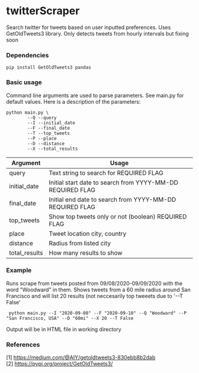 # twitterScraper
Search twitter for tweets based on user inputted preferences. Uses GetOldTweets3 library. Only detects tweets from hourly intervals but fixing soon

### Dependencies

 ```pip install GetOldTweets3 pandas```

### Basic usage

Command line arguments are used to parse parameters. See main.py for default values. Here is a description of the parameters: 

```
python main.py \
        --Q --query        
        --I --initial_date        
        --F --final_date        
        --T --top_tweets      
        --P --place 
        --D --distance        
        --X --total_results    
```

  Argument              | Usage          
----------------------- | ------------------
query                   | Text string to search for REQUIRED FLAG
initial_date            | Initial start date to search from YYYY-MM-DD REQUIRED FLAG
final_date              | Initial end date to search from YYYY-MM-DD REQUIRED FLAG
top_tweets              | Show top tweets only or not (boolean) REQUIRED FLAG
place                   | Tweet location city, country
distance                | Radius from listed city
total_results           | How many results to show


### Example

Runs scrape from tweets posted from 09/08/2020-09/09/2020 with the word "Woodward" in them. Shows tweets from a 60 mile radius around San Francisco and will list 20 results (not neccesarily top tweeets due to '--T False'

``` python main.py --I "2020-09-08" --F "2020-09-10" --Q "Woodward" --P "San Francisco, USA" --D "60mi" --X 20 --T False```

Output will be in HTML file in working directory



### References
[1] https://medium.com/@AIY/getoldtweets3-830ebb8b2dab \
[2] https://pypi.org/project/GetOldTweets3/ 

